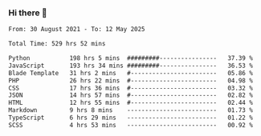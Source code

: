 ### Hi there 👋

<!--
**dominoto/dominoto** is a ✨ _special_ ✨ repository because its `README.md` (this file) appears on your GitHub profile.

Here are some ideas to get you started:

- 🔭 I’m currently working on ...
- 🌱 I’m currently learning ...
- 👯 I’m looking to collaborate on ...
- 🤔 I’m looking for help with ...
- 💬 Ask me about ...
- 📫 How to reach me: ...
- 😄 Pronouns: ...
- ⚡ Fun fact: ...
-->
<!--START_SECTION:waka-->

```txt
From: 30 August 2021 - To: 12 May 2025

Total Time: 529 hrs 52 mins

Python           198 hrs 5 mins  #########----------------   37.39 %
JavaScript       193 hrs 34 mins #########----------------   36.53 %
Blade Template   31 hrs 2 mins   #------------------------   05.86 %
PHP              26 hrs 22 mins  #------------------------   04.98 %
CSS              17 hrs 36 mins  #------------------------   03.32 %
JSON             14 hrs 57 mins  #------------------------   02.82 %
HTML             12 hrs 55 mins  #------------------------   02.44 %
Markdown         9 hrs 8 mins    -------------------------   01.73 %
TypeScript       6 hrs 29 mins   -------------------------   01.22 %
SCSS             4 hrs 53 mins   -------------------------   00.92 %
```

<!--END_SECTION:waka-->
